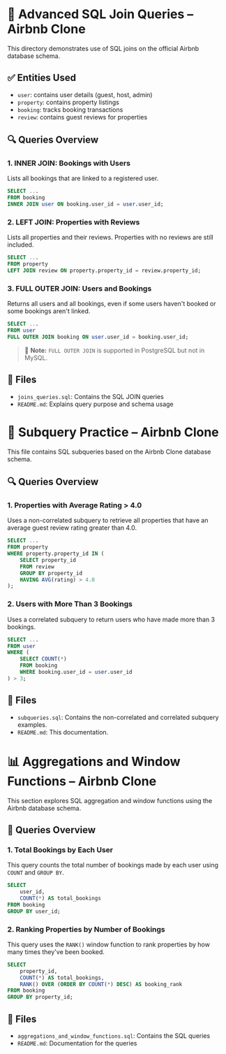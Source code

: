 # 📘 Advanced SQL Join Queries – Airbnb Clone

This directory demonstrates use of SQL joins on the official Airbnb database schema.

## ✅ Entities Used

- `user`: contains user details (guest, host, admin)
- `property`: contains property listings
- `booking`: tracks booking transactions
- `review`: contains guest reviews for properties

## 🔍 Queries Overview

### 1. INNER JOIN: Bookings with Users

Lists all bookings that are linked to a registered user.

```sql
SELECT ...
FROM booking
INNER JOIN user ON booking.user_id = user.user_id;
```

### 2. LEFT JOIN: Properties with Reviews

Lists all properties and their reviews. Properties with no reviews are still included.

```sql
SELECT ...
FROM property
LEFT JOIN review ON property.property_id = review.property_id;
```

### 3. FULL OUTER JOIN: Users and Bookings

Returns all users and all bookings, even if some users haven't booked or some bookings aren't linked.

```sql
SELECT ...
FROM user
FULL OUTER JOIN booking ON user.user_id = booking.user_id;
```

> 🔁 **Note:** `FULL OUTER JOIN` is supported in PostgreSQL but not in MySQL.

## 📄 Files

- `joins_queries.sql`: Contains the SQL JOIN queries
- `README.md`: Explains query purpose and schema usage

# 📘 Subquery Practice – Airbnb Clone

This file contains SQL subqueries based on the Airbnb Clone database schema.

## 🔍 Queries Overview

### 1. Properties with Average Rating > 4.0

Uses a non-correlated subquery to retrieve all properties that have an average guest review rating greater than 4.0.

```sql
SELECT ...
FROM property
WHERE property.property_id IN (
    SELECT property_id
    FROM review
    GROUP BY property_id
    HAVING AVG(rating) > 4.0
);
```

### 2. Users with More Than 3 Bookings

Uses a correlated subquery to return users who have made more than 3 bookings.

```sql
SELECT ...
FROM user
WHERE (
    SELECT COUNT(*)
    FROM booking
    WHERE booking.user_id = user.user_id
) > 3;
```

## 💾 Files

- `subqueries.sql`: Contains the non-correlated and correlated subquery examples.
- `README.md`: This documentation.

# 📊 Aggregations and Window Functions – Airbnb Clone

This section explores SQL aggregation and window functions using the Airbnb database schema.

## 🔢 Queries Overview

### 1. Total Bookings by Each User

This query counts the total number of bookings made by each user using `COUNT` and `GROUP BY`.

```sql
SELECT
    user_id,
    COUNT(*) AS total_bookings
FROM booking
GROUP BY user_id;
```

### 2. Ranking Properties by Number of Bookings

This query uses the `RANK()` window function to rank properties by how many times they've been booked.

```sql
SELECT
    property_id,
    COUNT(*) AS total_bookings,
    RANK() OVER (ORDER BY COUNT(*) DESC) AS booking_rank
FROM booking
GROUP BY property_id;
```

## 📄 Files

- `aggregations_and_window_functions.sql`: Contains the SQL queries
- `README.md`: Documentation for the queries
